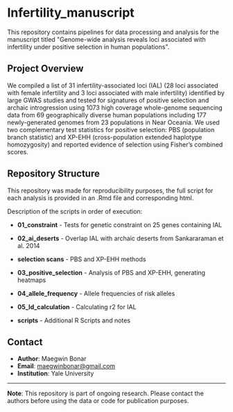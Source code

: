 # Infertility_manuscript

This repository contains pipelines for data processing and analysis for the manuscript titled "Genome-wide analysis reveals loci associated with infertility under positive selection in human populations".

## Project Overview

We compiled a list of 31 infertility-associated loci (IAL) (28 loci associated with female infertility and 3 loci associated with male infertility) identified by large GWAS studies and tested for signatures of positive selection and archaic introgression using 1073 high coverage whole-genome sequencing data from 69 geographically diverse human populations including 177 newly-generated genomes from 23 populations in Near Oceania. We used two complementary test statistics for positive selection: PBS (population branch statistic) and XP-EHH (cross-population extended haplotype homozygosity) and reported evidence of selection using Fisher’s combined scores.

## Repository Structure

This repository was made for reproducibility purposes, the full script for each analysis is provided in an .Rmd file and corresponding html.

Description of the scripts in order of execution:

- **01_constraint** - Tests for genetic constraint on 25 genes containing IAL
- **02_ai_deserts** - Overlap IAL with archaic deserts from Sankararaman et al. 2014
- **selection scans** - PBS and XP-EHH methods
- **03_positive_selection** - Analysis of PBS and XP-EHH, generating heatmaps
- **04_allele_frequency** - Allele frequencies of risk alleles
- **05_ld_calculation** - Calculating r2 for IAL

- **scripts** - Additional R Scripts and notes

## Contact

- **Author**: Maegwin Bonar
- **Email**: maegwinbonar@gmail.com
- **Institution**: Yale University

---

**Note**: This repository is part of ongoing research. Please contact the authors before using the data or code for publication purposes.
